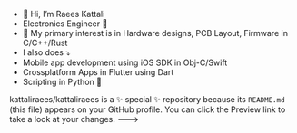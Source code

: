 - 👋 Hi, I’m Raees Kattali
- Electronics Engineer 🫶
- 💖 My primary interest is in Hardware designs, PCB Layout, Firmware in C/C++/Rust
- I also does ⤵️
- Mobile app development using iOS SDK in Obj-C/Swift
- Crossplatform Apps in Flutter using Dart 
- Scripting in Python 🐍



kattaliraees/kattaliraees is a ✨ special ✨ repository because its `README.md` (this file) appears on your GitHub profile.
You can click the Preview link to take a look at your changes.
--->
